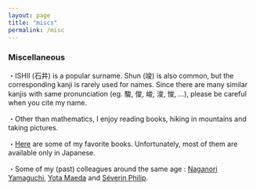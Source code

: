 ```yaml
---
layout: page
title: "miscs"
permalink: /misc
---
```


### Miscellaneous

・ISHII (石井) is a popular surname. Shun (竣) is also common, but the corresponding kanji is rarely used for names. Since there are many similar kanjis with same pronunciation (eg. 駿, 俊, 峻, 浚, 悛, ...), please be careful when you cite my name.

・Other than mathematics, I enjoy reading books, hiking in mountains and taking pictures.

・[Here](/book) are some of my favorite books. Unfortunately, most of them are available only in Japanese.

・Some of my (past) colleagues around the same age : [Naganori Yamaguchi](https://n-yamaguchi-0729.github.io/homepage-jp), [Yota Maeda](https://yota-maeda.vercel.app) and [Séverin Philip](https://www.kurims.kyoto-u.ac.jp/~sphilip/).
